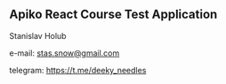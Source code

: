 ## Apiko React Course Test Application

Stanislav Holub

e-mail: stas.snow@gmail.com

telegram: https://t.me/deeky_needles
